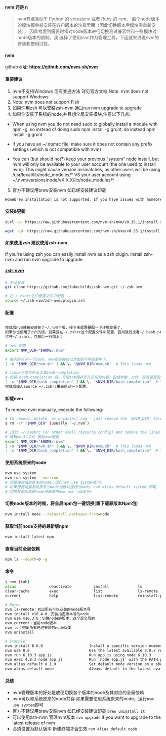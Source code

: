 #### nvm 还是 n
> nvm有点类似于 Python 的 virtualenv 或者 Ruby 的 rvm，
> 每个node版本的模块都会被安装在各自版本的沙箱里面（因此切换版本后模块需重新安装），
> 因此考虑到需要时常对node版本进行切换测试兼容性和一些模块对node版本的限制，我
> 选择了使用nvm作为管理工具，下面就来说说nvm的安装和使用过程。

#### nvm
github地址: **https://github.com/nvm-sh/nvm**

#### 重要建议  
1. nvm不支持Windows 但有变通方法 详见官方文档 Note: nvm does not support Windows
2. Note: nvm does not support Fish
3. 如果你用zsh 可以安装zsh-nvm 通过run nvm upgrade to upgrade
4. 如果你安装了系统的node,并且想全局安装模块,注意以下几点:

+ When using nvm you do not need sudo to globally install a module with npm -g, so instead of doing sudo npm install -g grunt, do instead npm install -g grunt

+ If you have an ~/.npmrc file, make sure it does not contain any prefix settings (which is not compatible with nvm)

+ You can (but should not?) keep your previous "system" node install, but nvm will only be available to your user account (the one used to install nvm). This might cause version mismatches, as other users will be using /usr/local/lib/node_modules/* VS your user account using ~/.nvm/versions/node/vX.X.X/lib/node_modules/*

5. 官方不建议用brew安装nvm 如已经安装建议卸载
```bash
Homebrew installation is not supported. If you have issues with homebrew-installed nvm, please brew uninstall it, and install it using the instructions below, before filing an issue.
```
#### 安装&更新
```bash
curl -o- https://raw.githubusercontent.com/nvm-sh/nvm/v0.35.1/install.sh | bash
```
```bash
wget -qO- https://raw.githubusercontent.com/nvm-sh/nvm/v0.35.1/install.sh | bash
```

#### 如果使用zsh 建议使用zsh-nvm
If you're using zsh you can easily install nvm as a zsh plugin. Install zsh-nvm and run nvm upgrade to upgrade.
##### [zsh-nvm](https://github.com/lukechilds/zsh-nvm)
```bash
# 手动安装
git clone https://github.com/lukechilds/zsh-nvm.git ~/.zsh-nvm

# 在~/.zshrc这个配置文件中配置
source ~/.zsh-nvm/zsh-nvm.plugin.zsh
```

#### 配置
``` bash

完成后nvm就被安装在了~/.nvm下啦，接下来就需要配一下环境变量了，
如果你也使用了zsh的话，就需要在~/.zshrc这个配置文件中配置，否则就找找看~/.bash_profile或者~/.profile吧。
打开~/.zshrc，在最后一行加上：

# nvm 配置
export NVM_DIR="$HOME/.nvm"

# 每次新打开一个bash，nvm都会被自动添加到环境变量中了。
[ -s "$NVM_DIR/nvm.sh" ] && \. "$NVM_DIR/nvm.sh"  # This loads nvm

# Linux下命令补全工具bash-completion
# 安装 bash-completion 后，可用tab键补齐几乎任何内容，包括参数、文件、目录甚至包名等
[ -s "$NVM_DIR/bash_completion" ] && \. "$NVM_DIR/bash_completion"  # This loads nvm bash_completion
完成后输入source ~/.zshrc重新启动一下配置。

```

#### 卸载nvm
To remove nvm manually, execute the following:
```bash
# to remove, delete, or uninstall nvm - just remove the `$NVM_DIR` folder (usually `~/.nvm`)
$ rm -rf "$NVM_DIR" (usually `~/.nvm`)

# Edit ~/.bashrc (or other shell resource config) and remove the lines below:
# 编辑shell文件 删除nvm配置
export NVM_DIR="$HOME/.nvm"
[ -s "$NVM_DIR/nvm.sh" ] && \. "$NVM_DIR/nvm.sh"  # This loads nvm
[ -s "$NVM_DIR/bash_completion" ] && \. "$NVM_DIR/bash_completion"  # This loads nvm bash_completion
```

#### 使用系统原来的node
```bash
nvm use system
nvm run system --version
# 想要使用系统原来的node，运行nvm use system即可，
# 如果想要设置系统原来的node为默认运行的node，nvm alias default system 即可，
# 切换其他版本的node还是使用nvm use <版本号>
```

#### 切换node版本的时候，将全局npm包一键切换(重下载原版本Npm包)
```bash
nvm install node --reinstall-packages-from=node
```
#### 获取当前node支持的最新版npm
```bash
nvm install-latest-npm
```
#### 查看当前全局依赖
```bash
npm ls --depth=0 -g
```

#### 命令
```bash
$ nvm (tab)
alias               deactivate          install             ls                  run                 unload
clear-cache         exec                list                ls-remote           unalias             use
current             help                list-remote         reinstall-packages  uninstall           version

# Note:
nvm ls-remote：列出所有可以安装的node版本号  
nvm install v10.4.0：安装指定版本号的node  
nvm use v10.3.0：切换node的版本，这个是全局的  
nvm current：当前node版本  
nvm ls：列出所有已经安装的node版本 
nvm uninstall

# Example:
nvm install 8.0.0                     Install a specific version number
nvm use 8.0                           Use the latest available 8.0.x release
nvm run 6.10.3 app.js                 Run app.js using node 6.10.3
nvm exec 4.8.3 node app.js            Run `node app.js` with the PATH pointing to node 4.8.3
nvm alias default 8.1.0               Set default node version on a shell
nvm alias default node                Always default to the latest available node version on a shell
```
#### 总结
+ nvm管理版本的好处是放便切换各个版本的node及其对应的全局依赖
+ nvm可以和系统原来的node共存 如果需要使用系统原来的node，运行`nvm use system`即可
+ 官方不建议用brew安装nvm 如已经安装建议卸载 `brew uninstall it`
+ 可以使用zsh-nvm 管理nvm版本 `nvm upgrade` If you want to upgrade to the latest release of nvm
+ 必须设置为默认版本 新建终端才会生效 `nvm alias default node`
